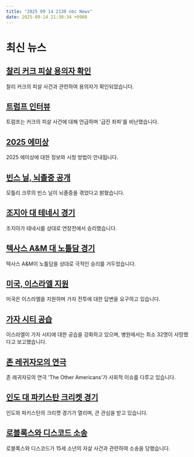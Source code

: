 ```yaml
---
title: "2025 09 14 2130 nbc News"
date: 2025-09-14 21:30:34 +0900
---
```


# 최신 뉴스 

## [찰리 커크 피살 용의자 확인](https://www.nbcnews.com/news/us-news/suspect-charlie-kirk-shooting-tyler-robinson-rcna230504)  
찰리 커크의 피살 사건과 관련하여 용의자가 확인되었습니다. 

## [트럼프 인터뷰](https://www.nbcnews.com/politics/donald-trump/trump-radical-left-healing-charlie-kirk-assassination-rcna231032)  
트럼프는 커크의 피살 사건에 대해 언급하며 '급진 좌파'를 비난했습니다. 

## [2025 에미상](https://www.nbcnews.com/pop-culture/pop-culture-news/emmys-2025-where-watch-time-channel-nomations-host-rcna231023)  
2025 에미상에 대한 정보와 시청 방법이 안내됩니다. 

## [빈스 닐, 뇌졸중 공개](https://www.nbcnews.com/pop-culture/celebrity/motley-crue-vince-neil-reveals-stroke-rcna230996)  
모틀리 크루의 빈스 닐이 뇌졸중을 겪었다고 밝혔습니다. 

## [조지아 대 테네시 경기](https://www.nbcnews.com/sports/college-football/josh-mccrays-1-yard-td-run-ot-gives-georgia-44-41-win-tennessee-rcna231069)  
조지아가 테네시를 상대로 연장전에서 승리했습니다. 

## [텍사스 A&M 대 노틀담 경기](https://www.nbcnews.com/sports/college-football/no-16-texas-a-m-beats-no-8-notre-dame-41-40-on-late-td-strike-ncna1406342)  
텍사스 A&M이 노틀담을 상대로 극적인 승리를 거두었습니다. 

## [미국, 이스라엘 지원](https://www.nbcnews.com/world/israel/rubio-israel-us-support-qatar-attack-gaza-ceasefire-west-bank-rcna231095)  
미국은 이스라엘을 지원하며 가자 전투에 대한 답변을 요구하고 있습니다. 

## [가자 시티 공습](https://www.nbcnews.com/world/gaza/israel-ramps-strikes-gaza-city-hospital-says-least-32-are-dead-rcna231067)  
이스라엘이 가자 시티에 대한 공습을 강화하고 있으며, 병원에서는 최소 32명이 사망했다고 보고했습니다. 

## [존 레귀자모의 연극](https://www.nbcnews.com/news/latino/leguizamo-play-the-other-americans-public-theater-rcna230788)  
존 레귀자모의 연극 'The Other Americans'가 사회적 이슈를 다루고 있습니다. 

## [인도 대 파키스탄 크리켓 경기](https://www.nbcnews.com/world/asia/india-pakistan-asia-cup-cricket-rcna230758)  
인도와 파키스탄의 크리켓 경기가 열리며, 큰 관심을 받고 있습니다. 

## [로블록스와 디스코드 소송](https://www.nbcnews.com/news/us-news/roblox-discord-sued-15-year-old-boy-was-allegedly-groomed-online-died-rcna231049)  
로블록스와 디스코드가 15세 소년의 자살 사건과 관련하여 소송을 당했습니다.